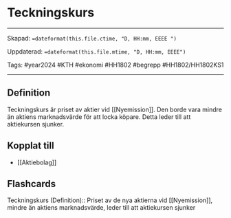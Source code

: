# Teckningskurs

---

Skapad: `=dateformat(this.file.ctime, "D, HH:mm, EEEE ")`

Uppdaterad: `=dateformat(this.file.mtime, "D, HH:mm, EEEE")`

Tags: #year2024 #KTH #ekonomi #HH1802 #begrepp #HH1802/HH1802KS1

---

## Definition

Teckningskurs är priset av aktier vid [[Nyemission]]. Den borde vara mindre än aktiens marknadsvärde för att locka köpare. Detta leder till att aktiekursen sjunker.

## Kopplat till

- [[Aktiebolag]]

## Flashcards

Teckningskurs (Definition):: Priset av de nya aktierna vid [[Nyemission]], mindre än aktiens marknadsvärde, leder till att aktiekursen sjunker
<!--SR:!2024-04-06,13,290!2024-04-05,13,270-->
